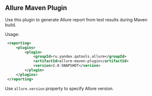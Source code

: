 ## Allure Maven Plugin 

Use this plugin to generate Allure report from test results during Maven build.

Usage:

```xml
 <reporting>
     <plugins>
         <plugin>
             <groupId>ru.yandex.qatools.allure</groupId>
             <artifactId>allure-maven-plugin</artifactId>
             <version>2.0-SNAPSHOT</version>
         </plugin>
     </plugins>
 </reporting>
```

Use ```allure.version``` property to specify Allure version.
